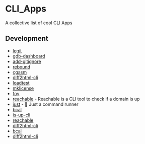 # CLI_Apps
A collective list of cool CLI Apps 
## Development

- [legit](https://github.com/captainsafia/legit)
- [gdb-dashboard](https://github.com/cyrus-and/gdb-dashboard)
- [add-gitignore](https://github.com/TejasQ/add-gitignore)
- [rebound](https://github.com/shobrook/rebound)
- [cgasm](https://github.com/bnagy/cgasm)
- [diff2html-cli](https://github.com/rtfpessoa/diff2html-cli)
- [loadtest](https://github.com/alexfernandez/loadtest)
- [mklicense](https://github.com/cezaraugusto/mklicense)
- [foy](https://github.com/zaaack/foy)
- [reachable](https://github.com/italolelis/reachable) - Reachable is a CLI tool to check if a domain is up
- [just](https://github.com/casey/just) - 🤖 Just a command runner
- [bcal](https://github.com/jarun/bcal)
- [is-up-cli](https://github.com/sindresorhus/is-up-cli)
- [reachable](https://github.com/italolelis/reachable)
- [diff2html-cli](https://github.com/rtfpessoa/diff2html-cli)
- [bcal](https://github.com/jarun/bcal)
- [diff2html-cli](https://github.com/rtfpessoa/diff2html-cli)
